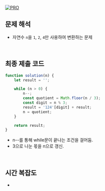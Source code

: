 [![PRO]][Link]

## 문제 해석

- 자연수 `n`을 `1`, `2`, `4`만 사용하여 변환하는 문제

<br>

## 최종 제출 코드

```javascript
function solution(n) {
    let result = '';

    while (n > 0) {
        n--;
        const quotient = Math.floor(n / 3);
        const digit = n % 3;
        result = '124'[digit] + result;
        n = quotient;
    }

    return result;
}

```

- n--를 통해 while문이 끝나는 조건을 걸어둠.
- 3으로 나눈 몫을 n으로 갱신.

<br>

## 시간 복잡도

- 

<!---------------------------------------------------------------------------->

[PRO]: https://github.com/GoSSaChin/algorithm-js/assets/107768516/67c43b52-bc3f-4571-a249-5519021afbb0
[Link]: https://school.programmers.co.kr/learn/courses/30/lessons/12899
